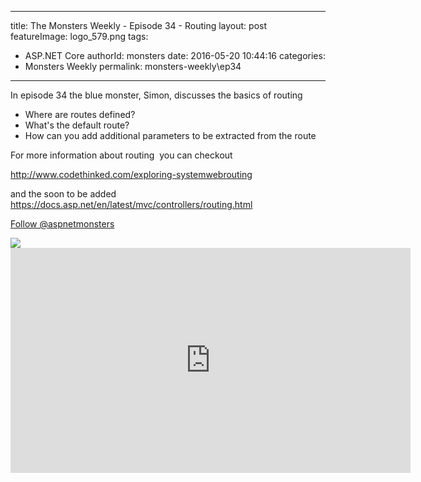 
---
title: The Monsters Weekly - Episode 34 -  Routing
layout: post
featureImage: logo_579.png
tags: 
  - ASP.NET Core
authorId: monsters
date: 2016-05-20 10:44:16
categories:
  - Monsters Weekly
permalink: monsters-weekly\ep34
---

<p>In episode 34 the blue monster, Simon, discusses the basics of routing</p><ul><li>Where are routes defined?</li><li>What's the default route?</li><li>How can you add additional parameters to be extracted from the route</li></ul><p>For more information about routing &nbsp;you can checkout&nbsp;</p><p><a href="http://www.codethinked.com/exploring-systemwebrouting">http://www.codethinked.com/exploring-systemwebrouting</a></p><p>and the soon to be added <a href="https://docs.asp.net/en/latest/mvc/controllers/routing.html">https://docs.asp.net/en/latest/mvc/controllers/routing.html</a></p><p><a class="twitter-follow-button" href="https://twitter.com/aspnetmonsters">Follow @aspnetmonsters</a></p> <img src="http://m.webtrends.com/dcs1wotjh10000w0irc493s0e_6x1g/njs.gif?dcssip=channel9.msdn.com&dcsuri=https://s.ch9.ms/Series/aspnetmonsters/feed&WT.dl=0&WT.entryid=Entry:RSSView:a5b49f40fd6c4fa0acb8a60c0054ed83">

<!--more-->
<iframe src='https://channel9.msdn.com/Series/aspnetmonsters/Episode-34-Routing/player' width='640' height='360' allowFullScreen frameBorder='0'></iframe>
